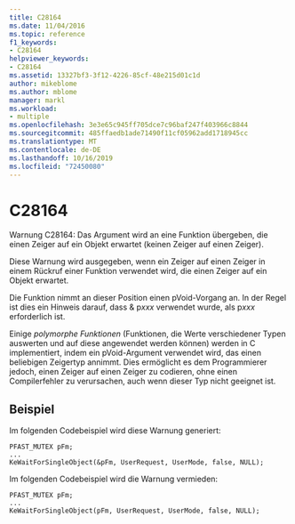 ```yaml
---
title: C28164
ms.date: 11/04/2016
ms.topic: reference
f1_keywords:
- C28164
helpviewer_keywords:
- C28164
ms.assetid: 13327bf3-3f12-4226-85cf-48e215d01c1d
author: mikeblome
ms.author: mblome
manager: markl
ms.workload:
- multiple
ms.openlocfilehash: 3e3e65c945ff705dce7c96baf247f403966c8844
ms.sourcegitcommit: 485ffaedb1ade71490f11cf05962add1718945cc
ms.translationtype: MT
ms.contentlocale: de-DE
ms.lasthandoff: 10/16/2019
ms.locfileid: "72450080"
---
```

# <a name="c28164"></a>C28164
Warnung C28164: Das Argument wird an eine Funktion übergeben, die einen Zeiger auf ein Objekt erwartet (keinen Zeiger auf einen Zeiger).

 Diese Warnung wird ausgegeben, wenn ein Zeiger auf einen Zeiger in einem Rückruf einer Funktion verwendet wird, die einen Zeiger auf ein Objekt erwartet.

 Die Funktion nimmt an dieser Position einen pVoid-Vorgang an. In der Regel ist dies ein Hinweis darauf, dass & p*xxx* verwendet wurde, als p*xxx* erforderlich ist.

 Einige *polymorphe Funktionen* (Funktionen, die Werte verschiedener Typen auswerten und auf diese angewendet werden können) werden in C implementiert, indem ein pVoid-Argument verwendet wird, das einen beliebigen Zeigertyp annimmt. Dies ermöglicht es dem Programmierer jedoch, einen Zeiger auf einen Zeiger zu codieren, ohne einen Compilerfehler zu verursachen, auch wenn dieser Typ nicht geeignet ist.

## <a name="example"></a>Beispiel
 Im folgenden Codebeispiel wird diese Warnung generiert:

```
PFAST_MUTEX pFm;
...
KeWaitForSingleObject(&pFm, UserRequest, UserMode, false, NULL);
```

 Im folgenden Codebeispiel wird die Warnung vermieden:

```
PFAST_MUTEX pFm;
...
KeWaitForSingleObject(pFm, UserRequest, UserMode, false, NULL);
```
